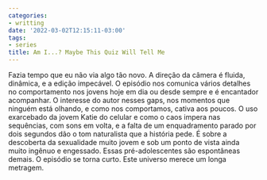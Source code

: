 ```yaml
---
categories:
- writting
date: '2022-03-02T12:15:11-03:00'
tags:
- series
title: Am I...? Maybe This Quiz Will Tell Me
---
```


Fazia tempo que eu não via algo tão novo. A direção da câmera é fluida, dinâmica, e a edição impecável. O episódio nos comunica vários detalhes no comportamento nos jovens hoje em dia ou desde sempre e é encantador acompanhar. O interesse do autor nesses gaps, nos momentos que ninguém está olhando, e como nos comportamos, cativa aos poucos. O uso exarcebado da jovem Katie do celular e como o caos impera nas sequências, com sons em volta, e a falta de um enquadramento parado por dois segundos dão o tom naturalista que a história pede. É sobre a descoberta da sexualidade muito jovem e sob um ponto de vista ainda muito ingênuo e engessado. Essas pré-adolescentes são espontâneas demais. O episódio se torna curto. Este universo merece um longa metragem.


